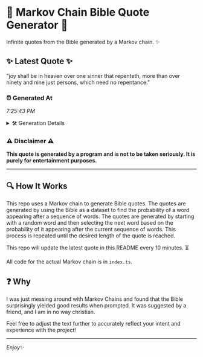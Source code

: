 # 📖 Markov Chain Bible Quote Generator 📖

Infinite quotes from the Bible generated by a Markov chain. ✨

## ✨ Latest Quote ✨
"joy shall be in heaven over one sinner that repenteth, more than over ninety and nine just persons, which need no repentance."

### ⏰ Generated At
*7:25:43 PM*

<details>
    <summary>🛠️ Generation Details</summary>
    <p>
        <strong>🌱 Seed:</strong> joy<br>
        <strong>🔄 Iterations:</strong> 21<br>
        <strong>📜 Context History:</strong><br>[ joy ]: shall<br>[ joy, shall ]: be<br>[ joy, shall, be ]: in<br>[ joy, shall, be, in ]: heaven<br>[ joy, shall, be, in, heaven ]: over<br>[ joy, shall, be, in, heaven, over ]: one<br>[ shall, be, in, heaven, over, one ]: sinner<br>[ be, in, heaven, over, one, sinner ]: that<br>[ in, heaven, over, one, sinner, that ]: repenteth,<br>[ heaven, over, one, sinner, that, repenteth, ]: more<br>[ over, one, sinner, that, repenteth,, more ]: than<br>[ one, sinner, that, repenteth,, more, than ]: over<br>[ sinner, that, repenteth,, more, than, over ]: ninety<br>[ that, repenteth,, more, than, over, ninety ]: and<br>[ repenteth,, more, than, over, ninety, and ]: nine<br>[ more, than, over, ninety, and, nine ]: just<br>[ than, over, ninety, and, nine, just ]: persons,<br>[ over, ninety, and, nine, just, persons, ]: which<br>[ ninety, and, nine, just, persons,, which ]: need<br>[ and, nine, just, persons,, which, need ]: no<br>[ nine, just, persons,, which, need, no ]: repentance.<br>
    </p>
</details>

### ⚠️ Disclaimer ⚠️
**This quote is generated by a program and is not to be taken seriously. It is purely for entertainment purposes.**

---

## 🔍 How It Works

This repo uses a Markov chain to generate Bible quotes. The quotes are generated by using the Bible as a dataset to find the probability of a word appearing after a sequence of words. The quotes are generated by starting with a random word and then selecting the next word based on the probability of it appearing after the current sequence of words. This process is repeated until the desired length of the quote is reached.

This repo will update the latest quote in this README every 10 minutes. ⏳

All code for the actual Markov chain is in `index.ts`.

## ❓ Why

I was just messing around with Markov Chains and found that the Bible surprisingly yielded good results when prompted. 
It was suggested by a friend, and I am in no way christian.

Feel free to adjust the text further to accurately reflect your intent and experience with the project!

---

*Enjoy*✨
